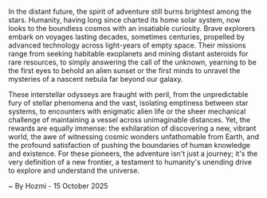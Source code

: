 
In the distant future, the spirit of adventure still burns brightest among the stars. Humanity, having long since charted its home solar system, now looks to the boundless cosmos with an insatiable curiosity. Brave explorers embark on voyages lasting decades, sometimes centuries, propelled by advanced technology across light-years of empty space. Their missions range from seeking habitable exoplanets and mining distant asteroids for rare resources, to simply answering the call of the unknown, yearning to be the first eyes to behold an alien sunset or the first minds to unravel the mysteries of a nascent nebula far beyond our galaxy.

These interstellar odysseys are fraught with peril, from the unpredictable fury of stellar phenomena and the vast, isolating emptiness between star systems, to encounters with enigmatic alien life or the sheer mechanical challenge of maintaining a vessel across unimaginable distances. Yet, the rewards are equally immense: the exhilaration of discovering a new, vibrant world, the awe of witnessing cosmic wonders unfathomable from Earth, and the profound satisfaction of pushing the boundaries of human knowledge and existence. For these pioneers, the adventure isn't just a journey; it's the very definition of a new frontier, a testament to humanity's unending drive to explore and understand the universe.

~ By Hozmi - 15 October 2025
